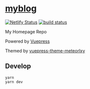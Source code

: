# [myblog](https://yangb0.github.io/)

[![Netlify Status](https://api.netlify.com/api/v1/badges/7145461b-e59f-41d7-8524-70560474ec5d/deploy-status)](https://app.netlify.com/sites/meteorlxy/deploys)
[![build status](https://travis-ci.org/meteorlxy/meteorlxy.github.io.svg?branch=src)](https://travis-ci.org/meteorlxy/meteorlxy.github.io)

My Homepage Repo

Powered by [Vuepress](https://vuepress.vuejs.org/)

Themed by [vuepress-theme-meteorlxy](https://github.com/meteorlxy/vuepress-theme-meteorlxy)

## Develop

```
yarn
yarn dev
```
